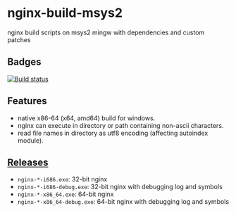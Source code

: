 # nginx-build-msys2

nginx build scripts on msys2 mingw with dependencies and custom patches

## Badges

[![Build status](https://ci.appveyor.com/api/projects/status/cjd77mirpuc5leht?svg=true)](https://ci.appveyor.com/project/myfreeer/nginx-build-msys2)

## Features

* native x86-64 (x64, amd64) build for windows.
* nginx can execute in directory or path containing non-ascii characters.
* read file names in directory as utf8 encoding (affecting autoindex module).

## [Releases](https://github.com/myfreeer/nginx-build-msys2/releases)

* `nginx-*-i686.exe`: 32-bit nginx
* `nginx-*-i686-debug.exe`: 32-bit nginx with debugging log and symbols
* `nginx-*-x86_64.exe`: 64-bit nginx
* `nginx-*-x86_64-debug.exe`: 64-bit nginx with debugging log and symbols
